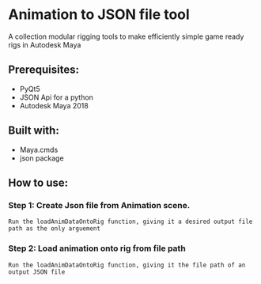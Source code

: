 # Animation to JSON file tool
A collection modular rigging tools to make efficiently simple game ready rigs in Autodesk Maya

## Prerequisites:

* PyQt5
* JSON Api for a python
* Autodesk Maya 2018

## Built with:

* Maya.cmds
* json package

## How to use:

### Step 1: Create Json file from Animation scene.

    Run the loadAnimDataOntoRig function, giving it a desired output file path as the only arguement

### Step 2: Load animation onto rig from file path
 
    Run the loadAnimDataOntoRig function, giving it the file path of an output JSON file
